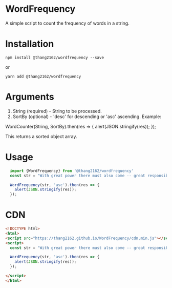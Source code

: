 # WordFrequency
A simple script to count the frequency of words in a string.
<br />
# Installation
```
npm install @thang2162/wordfrequency --save
```
or
```
yarn add @thang2162/wordfrequency
```
# Arguments
1. String (required) - String to be processed.
2. SortBy (optional) - 'desc' for descending or 'asc' ascending.
Example:

WordCounter(String, SortBy).then(res => {
  alert(JSON.stringify(res));
});

This returns a sorted object array.

# Usage
```javascript
  import {WordFrequency} from '@thang2162/wordfrequency'
  const str = "With great power there must also come -- great responsibility.";

  WordFrequency(str, 'asc').then(res => {
    alert(JSON.stringify(res));
  });
```  
# CDN
```html
<!DOCTYPE html>
<html>
<script src="https://thang2162.github.io/WordFrequency/cdn.min.js"></script>
<script>
  const str = "With great power there must also come -- great responsibility.";

  WordFrequency(str, 'asc').then(res => {
    alert(JSON.stringify(res));
  });

</script>
</html>
```
